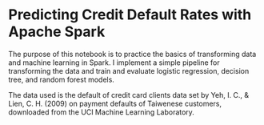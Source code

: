 # Predicting Credit Default Rates with Apache Spark

The purpose of this notebook is to practice the basics of transforming data and machine learning in Spark. I implement a simple pipeline for transforming the data and train and evaluate logistic regression, decision tree, and random forest models.

The data used is the default of credit card clients data set by Yeh, I. C., & Lien, C. H. (2009) on payment defaults of Taiwenese customers, downloaded from the UCI Machine Learning Laboratory.
